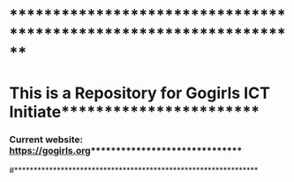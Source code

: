 # ******************************************************************
# This is a Repository for Gogirls ICT Initiate***********************
### Current website: https://gogirls.org******************************
#***************************************************************